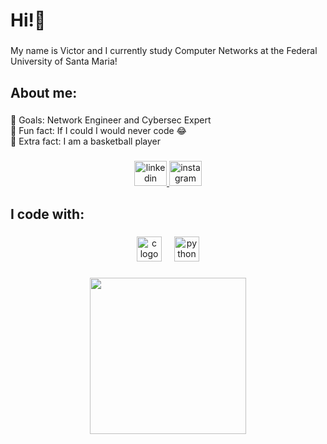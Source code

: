 <h1 align="left">Hi!👋</h1>

###

<p align="left">My name is Victor and I currently study Computer Networks at the Federal University of Santa Maria!</p>

###

<h2 align="left">About me:</h2>

###

<p align="left">🎯 Goals: Network Engineer and Cybersec Expert<br>🤔 Fun fact: If I could I would never code 😂<br>🏀 Extra fact: I am a basketball player</p>

###

<div align="center">
  <a href="https://www.linkedin.com/in/victor-hugo-de-menezes-a66528211/" target="_blank">
    <img src="https://raw.githubusercontent.com/maurodesouza/profile-readme-generator/master/src/assets/icons/social/linkedin/default.svg" width="52" height="40" alt="linkedin logo"  />
  </a>
  <a href="https://www.instagram.com/victordmnzs/" target="_blank">
    <img src="https://raw.githubusercontent.com/maurodesouza/profile-readme-generator/master/src/assets/icons/social/instagram/default.svg" width="52" height="40" alt="instagram logo"  />
  </a>
</div>

###

<h2 align="left">I code with:</h2>

###

<div align="center">
  <img src="https://cdn.jsdelivr.net/gh/devicons/devicon/icons/c/c-original.svg" height="40" alt="c logo"  />
  <img width="12" />
  <img src="https://cdn.jsdelivr.net/gh/devicons/devicon/icons/python/python-original.svg" height="40" alt="python logo"  />
</div>

###

<div align="center">
  <img height="250" src="https://media3.giphy.com/media/v1.Y2lkPTc5MGI3NjExem95cml4cWFxZ3NqcXppY2w1aDFpa3FrcnJ0OGl3YjZvMnl5aWo2ZyZlcD12MV9pbnRlcm5hbF9naWZfYnlfaWQmY3Q9Zw/GfkVwWG1CZ7srl7RXF/giphy.webp"  />
</div>

###
